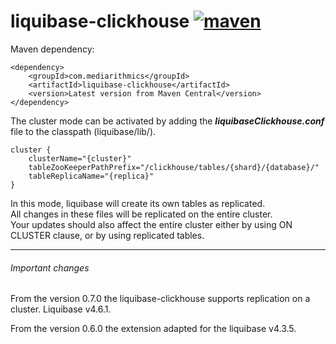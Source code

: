 # liquibase-clickhouse [![maven][maven-image]][maven-url]
                       
[maven-image]: https://img.shields.io/maven-central/v/com.mediarithmics/liquibase-clickhouse.svg?maxAge=259200&style=for-the-badge&color=brithgreen&label=com.mediarithmics:liquibase-clickhouse
[maven-url]: https://search.maven.org/search?q=a:liquibase-clickhouse

Maven dependency:

```
<dependency>
    <groupId>com.mediarithmics</groupId>
    <artifactId>liquibase-clickhouse</artifactId>
    <version>Latest version from Maven Central</version>
</dependency>
```

The cluster mode can be activated by adding the **_liquibaseClickhouse.conf_** file to the classpath (liquibase/lib/).
```
cluster {
    clusterName="{cluster}"
    tableZooKeeperPathPrefix="/clickhouse/tables/{shard}/{database}/"
    tableReplicaName="{replica}"
}
```
In this mode, liquibase will create its own tables as replicated.<br/>
All changes in these files will be replicated on the entire cluster.<br/>
Your updates should also affect the entire cluster either by using ON CLUSTER clause, or by using replicated tables.

<hr/>

###### Important changes
From the version 0.7.0 the liquibase-clickhouse supports replication on a cluster. Liquibase v4.6.1.

From the version 0.6.0 the extension adapted for the liquibase v4.3.5.

